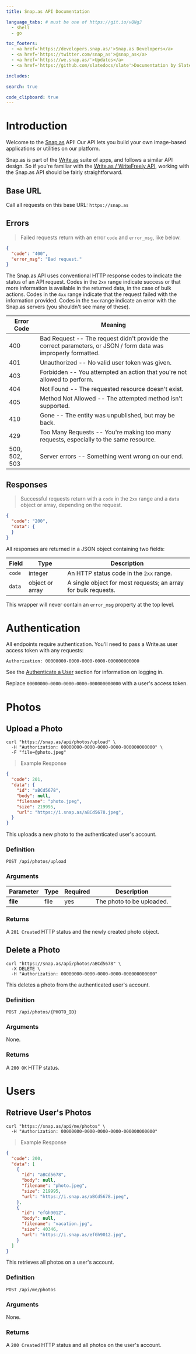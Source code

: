 ```yaml
---
title: Snap.as API Documentation

language_tabs: # must be one of https://git.io/vQNgJ
  - shell
  - go

toc_footers:
  - <a href='https://developers.snap.as/'>Snap.as Developers</a>
  - <a href='https://twitter.com/snap_as'>@snap_as</a>
  - <a href='https://we.snap.as/'>Updates</a>
  - <a href='https://github.com/slatedocs/slate'>Documentation by Slate</a>

includes:

search: true

code_clipboard: true
---
```


# Introduction

Welcome to the [Snap.as](https://snap.as) API! Our API lets you build your own image-based applications or utilities on our platform.

Snap.as is part of the [Write.as](https://write.as) suite of apps, and follows a similar API design. So if you're familiar with the [Write.as / WriteFreely API](https://developers.write.as/docs/api/), working with the Snap.as API should be fairly straightforward.


## Base URL

Call all requests on this base URL: `https://snap.as`

## Errors

> Failed requests return with an error `code` and `error_msg`, like below.

```json
{
  "code": "400",
  "error_msg": "Bad request."
}
```

The Snap.as API uses conventional HTTP response codes to indicate the status of an API request. Codes in the `2xx` range indicate success or that more information is available in the returned data, in the case of bulk actions.
Codes in the `4xx` range indicate that the request failed with the information provided. Codes in the `5xx` range indicate an error with the Snap.as servers (you shouldn't see many of these).

Error Code | Meaning
---------- | -------
400 | Bad Request -- The request didn't provide the correct parameters, or JSON / form data was improperly formatted.
401 | Unauthorized -- No valid user token was given.
403 | Forbidden -- You attempted an action that you're not allowed to perform.
404 | Not Found -- The requested resource doesn't exist.
405 | Method Not Allowed -- The attempted method isn't supported.
410 | Gone -- The entity was unpublished, but may be back.
429 | Too Many Requests -- You're making too many requests, especially to the same resource.
500, 502, 503 | Server errors -- Something went wrong on our end.

## Responses

> Successful requests return with a `code` in the `2xx` range and a `data` object or array, depending on the request.

```json
{
  "code": "200",
  "data": {
  }
}
```

All responses are returned in a JSON object containing two fields:

Field | Type | Description
----- | ---- | -----------
`code` | integer | An HTTP status code in the `2xx` range.
`data` | object or array | A single object for most requests; an array for bulk requests.

This wrapper will never contain an `error_msg` property at the top level.

# Authentication

All endpoints require authentication. You'll need to pass a Write.as user access token with any requests:

`Authorization: 00000000-0000-0000-0000-000000000000`

See the [Authenticate a User](https://developers.write.as/docs/api/#authenticate-a-user) section for information on logging in.

<aside class="notice">
Replace <code>00000000-0000-0000-0000-000000000000</code> with a user's access token.
</aside>

# Photos

## Upload a Photo

```shell
curl "https://snap.as/api/photos/upload" \
  -H "Authorization: 00000000-0000-0000-0000-000000000000" \
  -F "file=@photo.jpeg"
```

> Example Response

```json
{
  "code": 201,
  "data": {
    "id": "aBCd5678",
    "body": null,
    "filename": "photo.jpeg",
    "size": 219995,
    "url": "https://i.snap.as/aBCd5678.jpeg",
  }
}
```

This uploads a new photo to the authenticated user's account.

### Definition

`POST /api/photos/upload`

### Arguments

Parameter | Type | Required | Description
--------- | ---- | -------- | -----------
**file** | file | yes | The photo to be uploaded.

### Returns

A `201 Created` HTTP status and the newly created photo object.

## Delete a Photo

```shell
curl "https://snap.as/api/photos/aBCd5678" \
  -X DELETE \
  -H "Authorization: 00000000-0000-0000-0000-000000000000"
```

This deletes a photo from the authenticated user's account.

### Definition

`POST /api/photos/{PHOTO_ID}`

### Arguments

None.

### Returns

A `200 OK` HTTP status.


# Users

## Retrieve User's Photos

```shell
curl "https://snap.as/api/me/photos" \
  -H "Authorization: 00000000-0000-0000-0000-000000000000"
```

> Example Response

```json
{
  "code": 200,
  "data": [
    {
      "id": "aBCd5678",
      "body": null,
      "filename": "photo.jpeg",
      "size": 219995,
      "url": "https://i.snap.as/aBCd5678.jpeg",
    },
    {
      "id": "efGh9012",
      "body": null,
      "filename": "vacation.jpg",
      "size": 40346,
      "url": "https://i.snap.as/efGh9012.jpg",
    }
  ]
}
```

This retrieves all photos on a user's account.

### Definition

`POST /api/me/photos`

### Arguments

None.

### Returns

A `200 Created` HTTP status and all photos on the user's account.
